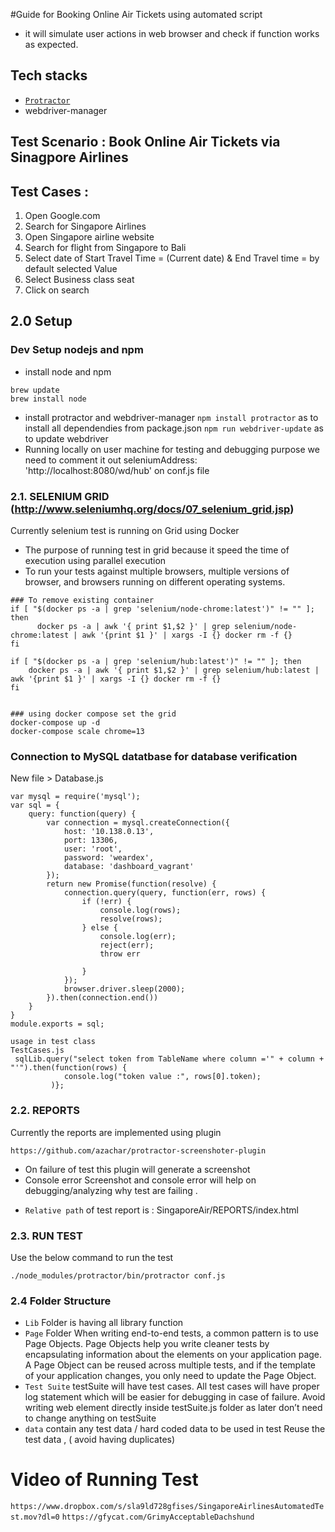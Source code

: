 #Guide for Booking Online Air Tickets using automated script
 - it will simulate user actions in web browser and check if function works as expected.

## Tech stacks

- [`Protractor`](http://www.protractortest.org/#/)
- webdriver-manager

## Test Scenario : Book Online Air Tickets via Sinagpore Airlines
## Test Cases :
1. Open Google.com
2. Search for Singapore Airlines
3. Open Singapore airline website
4. Search for flight from Singapore to Bali
5. Select date of Start Travel Time = (Current date) & End Travel time = by default selected Value
6. Select Business class seat
7. Click on search


## 2.0 Setup
### Dev Setup nodejs and npm
* install node and npm
```
brew update
brew install node
```
* install protractor and webdriver-manager
```npm install protractor``` as to install all dependendies from package.json
```npm run webdriver-update``` as to update webdriver 
* Running locally on user machine for testing and debugging purpose we need to comment it out seleniumAddress: 'http://localhost:8080/wd/hub' on conf.js file


### 2.1. SELENIUM GRID (http://www.seleniumhq.org/docs/07_selenium_grid.jsp)
Currently selenium test is running on Grid using Docker
- The purpose of running test in grid because it speed the time of execution using parallel execution
- To run your tests against multiple browsers, multiple versions of browser, and browsers running on different operating systems.

```
### To remove existing container
if [ "$(docker ps -a | grep 'selenium/node-chrome:latest')" != "" ]; then
      docker ps -a | awk '{ print $1,$2 }' | grep selenium/node-chrome:latest | awk '{print $1 }' | xargs -I {} docker rm -f {}
fi
    
if [ "$(docker ps -a | grep 'selenium/hub:latest')" != "" ]; then
    docker ps -a | awk '{ print $1,$2 }' | grep selenium/hub:latest | awk '{print $1 }' | xargs -I {} docker rm -f {}
fi


### using docker compose set the grid
docker-compose up -d
docker-compose scale chrome=13
```
### Connection to MySQL datatbase for database verification
New file > Database.js

```
var mysql = require('mysql');
var sql = {
    query: function(query) {
        var connection = mysql.createConnection({
            host: '10.138.0.13',
            port: 13306,
            user: 'root',
            password: 'weardex',
            database: 'dashboard_vagrant'
        });
        return new Promise(function(resolve) {
            connection.query(query, function(err, rows) {
                if (!err) {
                    console.log(rows);
                    resolve(rows);
                } else {
                    console.log(err);
                    reject(err);
                    throw err
                   
                }
            });
            browser.driver.sleep(2000);
        }).then(connection.end())
    }
}
module.exports = sql;

usage in test class
TestCases.js
 sqlLib.query("select token from TableName where column ='" + column + "'").then(function(rows) {
            console.log("token value :", rows[0].token);
         )};
```


### 2.2. REPORTS
Currently the reports are implemented using plugin
```plugin
https://github.com/azachar/protractor-screenshoter-plugin
```
 - On failure of test this plugin will generate a screenshot 
 - Console error 
 Screenshot and console error will help on debugging/analyzing why test are failing .
 * `Relative path` of test report is : SingaporeAir/REPORTS/index.html

### 2.3. RUN TEST
Use the below command to run the test
```
./node_modules/protractor/bin/protractor conf.js
```

### 2.4 Folder Structure

- `Lib` Folder is having all library function
- `Page` Folder When writing end-to-end tests, a common pattern is to use Page Objects. Page Objects help you write cleaner tests by encapsulating information about the elements on your application page. A Page Object can be reused across multiple tests, and if the template of your application changes, you only need to update the Page Object.
- `Test Suite` testSuite will have test cases. All test cases will have proper log statement which will be easier for debugging in case of failure. Avoid writing web element directly inside testSuite.js folder as later don’t need to change anything on testSuite 
 - `data` contain any test data / hard coded data to be used in test
 Reuse the test data , ( avoid having duplicates)

 # Video of Running Test 
 ```https://www.dropbox.com/s/sla9ld728gfises/SingaporeAirlinesAutomatedTest.mov?dl=0```
 ```https://gfycat.com/GrimyAcceptableDachshund```



